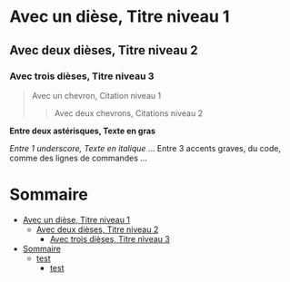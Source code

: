 # Avec un dièse, Titre niveau 1
## Avec deux dièses, Titre niveau 2
### Avec trois dièses, Titre niveau 3

> Avec un chevron, Citation niveau 1
>> Avec deux chevrons, Citations niveau 2

**Entre deux astérisques, Texte en gras**

_Entre 1 underscore, Texte en italique_
...
    Entre 3 accents graves, du code, comme des lignes de commandes
...
# Sommaire
- [Avec un dièse, Titre niveau 1](#avec-un-dièse-titre-niveau-1)
  - [Avec deux dièses, Titre niveau 2](#avec-deux-dièses-titre-niveau-2)
    - [Avec trois dièses, Titre niveau 3](#avec-trois-dièses-titre-niveau-3)
- [Sommaire](#sommaire)
  - [test](#test)
    - [test](#test-1)
  